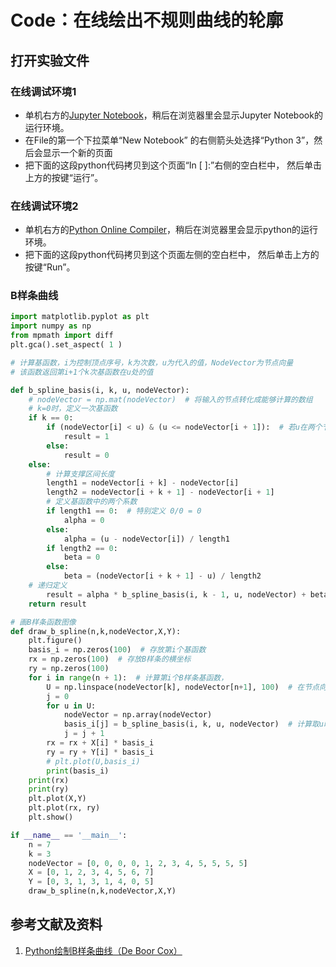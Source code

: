 # Code：在线绘出不规则曲线的轮廓

## 打开实验文件

### 在线调试环境1

- 单机右方的[Jupyter Notebook](https://mybinder.org/v2/gh/ipython/ipython-in-depth/master?filepath=binder/Index.ipynb)，稍后在浏览器里会显示Jupyter Notebook的运行环境。
- 在File的第一个下拉菜单“New Notebook” 的右侧箭头处选择“Python 3”，然后会显示一个新的页面
- 把下面的这段python代码拷贝到这个页面“In [ ]:”右侧的空白栏中， 然后单击上方的按键“运行”。

### 在线调试环境2

- 单机右方的[Python Online Compiler](https://trinket.io/python3/a5bd54189b)，稍后在浏览器里会显示python的运行环境。
- 把下面的这段python代码拷贝到这个页面左侧的空白栏中， 然后单击上方的按键“Run”。

### B样条曲线
```python
import matplotlib.pyplot as plt
import numpy as np
from mpmath import diff
plt.gca().set_aspect( 1 ) 

# 计算基函数，i为控制顶点序号，k为次数，u为代入的值，NodeVector为节点向量
# 该函数返回第i+1个k次基函数在u处的值

def b_spline_basis(i, k, u, nodeVector):
    # nodeVector = np.mat(nodeVector)  # 将输入的节点转化成能够计算的数组
    # k=0时，定义一次基函数
    if k == 0:
        if (nodeVector[i] < u) & (u <= nodeVector[i + 1]):  # 若u在两个节点之间，函数之为1，否则为0
            result = 1
        else:
            result = 0
    else:
        # 计算支撑区间长度
        length1 = nodeVector[i + k] - nodeVector[i]
        length2 = nodeVector[i + k + 1] - nodeVector[i + 1]
        # 定义基函数中的两个系数
        if length1 == 0:  # 特别定义 0/0 = 0
            alpha = 0
        else:
            alpha = (u - nodeVector[i]) / length1
        if length2 == 0:
            beta = 0
        else:
            beta = (nodeVector[i + k + 1] - u) / length2
    # 递归定义
        result = alpha * b_spline_basis(i, k - 1, u, nodeVector) + beta * b_spline_basis(i + 1, k - 1, u, nodeVector)
    return result

# 画B样条函数图像
def draw_b_spline(n,k,nodeVector,X,Y):
    plt.figure()
    basis_i = np.zeros(100)  # 存放第i个基函数
    rx = np.zeros(100)  # 存放B样条的横坐标
    ry = np.zeros(100)
    for i in range(n + 1):  # 计算第i个B样条基函数，
        U = np.linspace(nodeVector[k], nodeVector[n+1], 100)  # 在节点向量收尾之间取100个点，u在这些点中取值
        j = 0
        for u in U:
            nodeVector = np.array(nodeVector)
            basis_i[j] = b_spline_basis(i, k, u, nodeVector)  # 计算取u时的基函数的值
            j = j + 1
        rx = rx + X[i] * basis_i
        ry = ry + Y[i] * basis_i
        # plt.plot(U,basis_i)
        print(basis_i)
    print(rx)
    print(ry)
    plt.plot(X,Y)
    plt.plot(rx, ry)
    plt.show()

if __name__ == '__main__':
    n = 7
    k = 3
    nodeVector = [0, 0, 0, 0, 1, 2, 3, 4, 5, 5, 5, 5]
    X = [0, 1, 2, 3, 4, 5, 6, 7]
    Y = [0, 3, 1, 3, 1, 4, 0, 5]
    draw_b_spline(n,k,nodeVector,X,Y)
```

## 参考文献及资料

1. [Python绘制B样条曲线（De Boor Cox）](https://blog.csdn.net/weixin_40583586/article/details/110736484/) 



